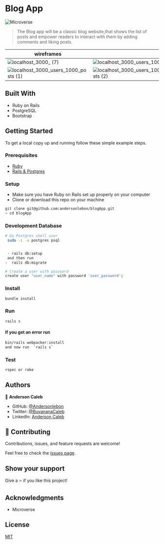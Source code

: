 # Blog App

![Microverse](https://img.shields.io/badge/Microverse-blueviolet)

> The Blog app will be a classic blog website,that shows the list of posts and empower readers to interact with them by adding comments and liking posts.

|  wireframes |  |
|-------|---------|
| ![localhost_3000_ (7)](https://user-images.githubusercontent.com/65068771/141308136-200aa3e2-9df4-47ef-93f6-51ff568f1220.png) | ![localhost_3000_users_1000](https://user-images.githubusercontent.com/65068771/141308226-ebc8b70f-9a28-4340-9345-84c0b7d93f2a.png) |
| ![localhost_3000_users_1000_posts (1)](https://user-images.githubusercontent.com/65068771/141308300-fdf6624f-bd2a-4d37-8983-43061763b32d.png) | ![localhost_3000_users_1000_posts (2)](https://user-images.githubusercontent.com/65068771/141308403-2beea360-0232-4901-8218-3c3de247a307.png) |


## Built With

- Ruby on Rails
- PostgreSQL
- Bootstrap 

## Getting Started

To get a local copy up and running follow these simple example steps.

### Prerequisites

- [Ruby](https://www.ruby-lang.org/en/)
- [Rails & Postgres](https://www.howtoforge.com/tutorial/ubuntu-ruby-on-rails/?fbclid=IwAR3G0lCOxctwwOCAXmJKAma8p-IciYv2qwwRUyOX-pULaB_7lmrGgMMK8G4)

### Setup

- Make sure you have Ruby on Rails set up properly on your computer
- Clone or download this repo on your machine

```sh
git clone git@github.com:andersonlebon/blogApp.git
~ cd blogApp

```

### Development Database

```sh
# Go Postgres shell user
 sudo -i -u postgres psql
```

```sh

 - rails db:setup
 and then run
-  rails db:migrate

```

```sh
# Create a user with password
create user "user_name" with password 'user_password';

```

### Install

```sh
bundle install
```

### Run

```sh
rails s
```

#### If you get an error run

```sh
bin/rails webpacker:install
and now run  `rails s`
```

### Test

```sh
rspec or rake
```

## Authors

👤 **Anderson Caleb**

- GitHub: [@Andersonlebon](https://github.com/andersonlebon)
- Twitter: [@BuyananaCaleb](https://twitter.com/BuyananaCaleb)
- LinkedIn: [Anderson Caleb](https://www.linkedin.com/in/anderson-caleb-915343209/)

## 🤝 Contributing

Contributions, issues, and feature requests are welcome!

Feel free to check the [issues page](../../issues/).

## Show your support

Give a ⭐️ if you like this project!

## Acknowledgments

- Microverse

## License

[MIT](./LICENSE)
